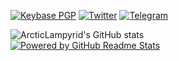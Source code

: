 [![Keybase PGP](https://img.shields.io/keybase/pgp/arcticlampyrid?style=for-the-badge)](https://keybase.io/arcticlampyrid)
[![Twitter](https://img.shields.io/twitter/follow/ArcticLampyrid?color=blue&label=Twitter%20%40ArcticLampyrid&style=for-the-badge)](https://twitter.com/ArcticLampyrid)
[![Telegram](https://img.shields.io/badge/Telegram-Arctic%20Lampyrid-blue?style=for-the-badge)](https://t.me/ArcticLampyrid)

![ArcticLampyrid's GitHub stats](https://github-readme-stats.vercel.app/api?username=ArcticLampyrid)  
[![Powered by GitHub Readme Stats](https://img.shields.io/badge/PowerBy-GitHub%20Readme%20Stats-blue?style=flat-square)](https://github.com/anuraghazra/github-readme-stats)  
